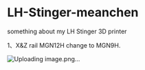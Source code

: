 # LH-Stinger-meanchen
something about my LH Stinger 3D printer

1、X&Z rail MGN12H change to MGN9H.

![Uploading image.png…]()

